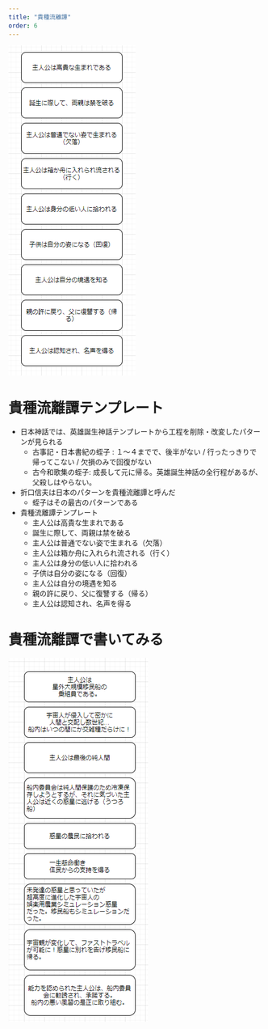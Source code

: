 ```yaml
---
title: "貴種流離譚"
order: 6
---
```


![noblealienation](/assets/noblealienation_base.png)

# 貴種流離譚テンプレート

- 日本神話では、英雄誕生神話テンプレートから工程を削除・改変したパターンが見られる
  - 古事記・日本書紀の蛭子 : １～４までで、後半がない / 行ったっきりで帰ってこない / 欠損のみで回復がない
  - 古今和歌集の蛭子: 成長して元に帰る。英雄誕生神話の全行程があるが、父殺しはやらない。
- 折口信夫は日本のパターンを貴種流離譚と呼んだ
  - 蛭子はその最古のパターンである
- 貴種流離譚テンプレート
  - 主人公は高貴な生まれである
  - 誕生に際して、両親は禁を破る
  - 主人公は普通でない姿で生まれる（欠落）
  - 主人公は箱か舟に入れられ流される（行く）
  - 主人公は身分の低い人に拾われる
  - 子供は自分の姿になる（回復）
  - 主人公は自分の境遇を知る
  - 親の許に戻り、父に復讐する（帰る）
  - 主人公は認知され、名声を得る

# 貴種流離譚で書いてみる

![noblealienation_sample](/assets/noblealienation_sample.png)

